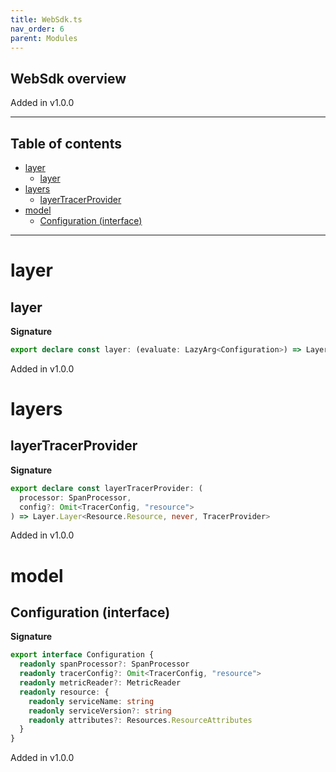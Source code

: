 ```yaml
---
title: WebSdk.ts
nav_order: 6
parent: Modules
---
```


## WebSdk overview

Added in v1.0.0

---

<h2 class="text-delta">Table of contents</h2>

- [layer](#layer)
  - [layer](#layer-1)
- [layers](#layers)
  - [layerTracerProvider](#layertracerprovider)
- [model](#model)
  - [Configuration (interface)](#configuration-interface)

---

# layer

## layer

**Signature**

```ts
export declare const layer: (evaluate: LazyArg<Configuration>) => Layer.Layer<never, never, Resource.Resource>
```

Added in v1.0.0

# layers

## layerTracerProvider

**Signature**

```ts
export declare const layerTracerProvider: (
  processor: SpanProcessor,
  config?: Omit<TracerConfig, "resource">
) => Layer.Layer<Resource.Resource, never, TracerProvider>
```

Added in v1.0.0

# model

## Configuration (interface)

**Signature**

```ts
export interface Configuration {
  readonly spanProcessor?: SpanProcessor
  readonly tracerConfig?: Omit<TracerConfig, "resource">
  readonly metricReader?: MetricReader
  readonly resource: {
    readonly serviceName: string
    readonly serviceVersion?: string
    readonly attributes?: Resources.ResourceAttributes
  }
}
```

Added in v1.0.0

